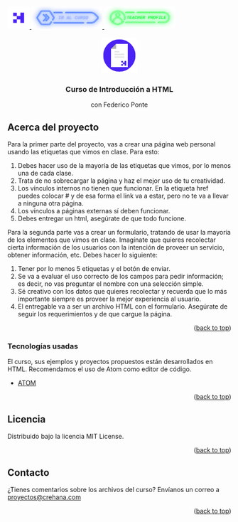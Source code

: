 <div id="top">
  <a href="https://www.crehana.com">
    <img src="images/logo.png" alt="Logo" width="50" height="50">
  </a>
  <a href="https://www.crehana.com/clases/v2/12147/detalle/">
    <img src="images/curso.png" alt="Logo" width="160" height="50">
  </a>
  <a href="https://www.linkedin.com/in/pontefederico/">
    <img src="images/teacher.png" alt="Logo" width="160" height="50">
  </a>
</div>

<!-- PROJECT LOGO -->
<br />
<div align="center">
  <a href="https://github.com/crehana-studentxp/html-introduccion">
    <img src="images/project.png" alt="Logo" width="80" height="80">
  </a>

  <h3 align="center">Curso de Introducción a HTML</h3>
  <p align="center">con Federico Ponte</h3> 
</div>

<!-- ABOUT THE PROJECT -->
## Acerca del proyecto

Para la primer parte del proyecto, vas a crear una página web personal usando las  etiquetas que vimos en clase. Para esto:  
<ol>
  <li>Debes hacer uso de la mayoría de las etiquetas que vimos, por lo menos una de cada clase. 
  <li>Trata de no sobrecargar la página y haz el mejor uso de tu creatividad. 
  <li>Los vínculos internos no tienen que funcionar. En la etiqueta href puedes colocar # y de esa forma el link va a estar, pero no te va a llevar a ninguna otra página. 
  <li>Los vínculos a páginas externas sí deben funcionar.    
  <li>Debes entregar un html, asegúrate de que todo funcione. 
</ol>

Para la segunda parte vas a crear un formulario, tratando de usar la mayoría de los elementos que vimos en clase. Imagínate que quieres recolectar cierta información de  los usuarios con la intención de proveer un servicio, obtener información, etc. Debes hacer lo siguiente: 
<ol>
  <li>Tener por lo menos 5 etiquetas y el botón de enviar. 
  <li>Se va a evaluar el uso correcto de los campos para pedir información; es decir, no vas preguntar el nombre con una selección simple. 
  <li>Sé creativo con los datos que quieres recolectar y recuerda que lo más importante siempre es proveer la mejor experiencia al usuario. 
  <li>El entregable va a ser un archivo HTML con el formulario. Asegúrate de seguir los requerimientos y de que cargue la página. 
</ol>
<p align="right">(<a href="#top">back to top</a>)</p>

### Tecnologías usadas

El curso, sus ejemplos y proyectos propuestos están desarrollados en HTML.
Recomendamos el uso de Atom como editor de código.

* [ATOM](https://atom.io/)

<p align="right">(<a href="#top">back to top</a>)</p>

<!-- LICENSE -->
## Licencia

Distribuido bajo la licencia MIT License. 

<p align="right">(<a href="#top">back to top</a>)</p>

<!-- CONTACT -->
## Contacto

¿Tienes comentarios sobre los archivos del curso? Envíanos un correo a proyectos@crehana.com

<p align="right">(<a href="#top">back to top</a>)</p>
